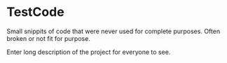 # TestCode
Small snippits of code that were never used for complete purposes. Often broken or not fit for purpose.

Enter long description of the project for everyone to see.
